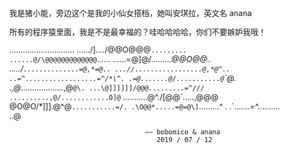 我是猪小能，旁边这个是我的小仙女搭档，她叫安琪拉，英文名 anana

所有的程序猿里面，我是不是最幸福的？哇哈哈哈哈，你们不要嫉妒我哦！

.............................
....../]..../@@O@@@`.........
......@/\@@@@@@@@@@@@@`......
......=@]@/.........*@@O@@\..
...../`..............=@,*=@..
...//.................@,*@^..
..=^..................=^/*\^.
.=@.......@/...........@`\`@.
.,@*...................,@`@\.
...\@]]]]]]/@@@.........=^///
..........,@/............O]@`
...........@^./[@@\`.....,@@@
\@O@O/*]]].@^@`...........=/.
.\O@@*.....=@=@\]`.........\^
. .`.......=^..........   ..@

                                      —— bobomico & anana
                                         2019 / 07 / 12 
